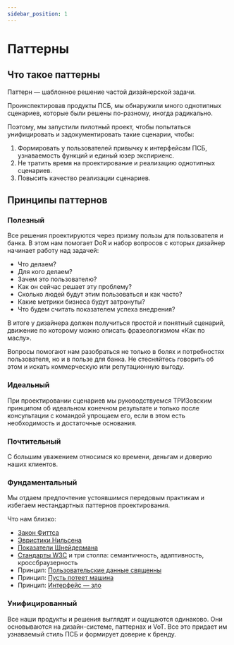 ```yaml
---
sidebar_position: 1
---
```

# Паттерны

## Что такое паттерны
Паттерн — шаблонное решение частой дизайнерской задачи.

Проинспектировав продукты ПСБ, мы обнаружили много однотипных сценариев, которые были решены по-разному, иногда радикально. 

Поэтому, мы запустили пилотный проект, чтобы попытаться унифицировать и задокументировать такие сценарии, чтобы:
1. Формировать у пользователей привычку к интерфейсам ПСБ, узнаваемость функций и единый юзер экспириенс.
2. Не тратить время на проектирование и реализацию однотипных сценариев.
3. Повысить качество реализации сценариев.


## Принципы паттернов

### Полезный
Все решения проектируются через призму пользы для пользователя и банка. В этом нам помогает DoR и набор вопросов с которых дизайнер начинает работу над задачей:
- Что делаем?
- Для кого делаем?
- Зачем это пользователю?
- Как он сейчас решает эту проблему?
- Сколько людей будут этим пользоваться и как часто?
- Какие метрики бизнеса будут затронуты?
- Что будем считать показателем успеха внедрения?

В итоге у дизайнера должен получиться простой и понятный сценарий, движение по которому можно описать фразеологизмом «Как по маслу».

Вопросы помогают нам разобраться не только в болях и потребностях пользователя, но и в пользе для банка. Не стесняйтесь говорить об этом и искать коммерческую или репутационную выгоду.

### Идеальный
При проектировании сценариев мы руководствуемся ТРИЗовским принципом об идеальном конечном результате и только после консультации с командой упрощаем его, если в этом есть необходимость и достаточные основания. 

### Почтительный
С большим уважением относимся ко времени, деньгам и доверию наших клиентов. 

### Фундаментальный
Мы отдаем предпочтение устоявшимся передовым практикам и избегаем нестандартных паттернов проектирования.

Что нам близко:
- [Закон Фиттса](https://bureau.ru/bb/soviet/20160517/)
- [Эвристики Нильсена](https://habr.com/ru/companies/tele2/articles/708452/)
- [Показатели Шнейдермана](https://habr.com/ru/articles/449994/)
- [Стандарты W3C](https://www.w3.org/) и три столпа: семантичность, адаптивность, кроссбраузерность
- Принцип: [Пользовательские данные священны](https://bureau.ru/bb/soviet/20150505/)
- Принцип: [Пусть потеет машина](https://www.maximilyahov.ru/blog/all/must-sweat/)
- Принцип: [Интерфейс — зло](https://bureau.ru/about/interface-is-evil/)

### Унифицированный
Все наши продукты и решения выглядят и ощущаются одинаково. Они основываются на дизайн-системе, паттернах и VoT. Все это придает им узнаваемый стиль ПСБ и формирует доверие к бренду.

